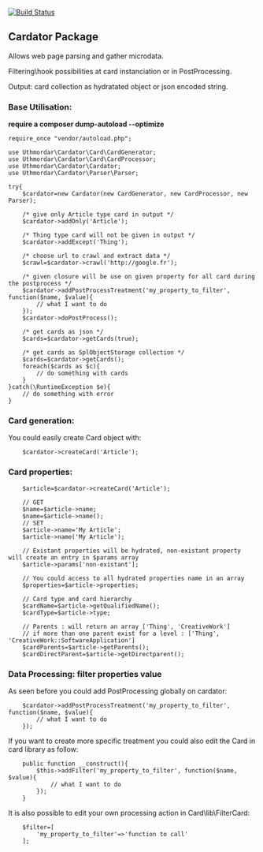 [![Build Status](https://travis-ci.org/Uthmordar/cardator.svg)](https://travis-ci.org/Uthmordar/cardator)

## Cardator Package

Allows web page parsing and gather microdata.

Filtering\hook possibilities at card instanciation or in PostProcessing.

Output: card collection as hydratated object or json encoded string.

### Base Utilisation:

**require a composer dump-autoload --optimize** 

```
require_once "vendor/autoload.php";

use Uthmordar\Cardator\Card\CardGenerator;
use Uthmordar\Cardator\Card\CardProcessor;
use Uthmordar\Cardator\Cardator;
use Uthmordar\Cardator\Parser\Parser;

try{
    $cardator=new Cardator(new CardGenerator, new CardProcessor, new Parser);

    /* give only Article type card in output */
    $cardator->addOnly('Article');

    /* Thing type card will not be given in output */
    $cardator->addExcept('Thing');

    /* choose url to crawl and extract data */
    $crawl=$cardator->crawl('http://google.fr');
    
    /* given closure will be use on given property for all card during the postprocess */
    $cardator->addPostProcessTreatment('my_property_to_filter', function($name, $value){
        // what I want to do
    });
    $cardator->doPostProcess();
    
    /* get cards as json */
    $cards=$cardator->getCards(true);
    
    /* get cards as SplObjectStorage collection */
    $cards=$cardator->getCards();
    foreach($cards as $c){
        // do something with cards
    }
}catch(\RuntimeException $e){
    // do something with error 
}

```


### Card generation:

You could easily create Card object with:

```
    $cardator->createCard('Article');
```

### Card properties:

```
    $article=$cardator->createCard('Article');
    
    // GET
    $name=$article->name;
    $name=$article->name();
    // SET
    $article->name='My Article';
    $article->name('My Article');

    // Existant properties will be hydrated, non-existant property will create an entry in $params array
    $article->params['non-existant'];

    // You could access to all hydrated properties name in an array
    $properties=$article->properties;

    // Card type and card hierarchy
    $cardName=$article->getQualifiedName();
    $cardType=$article->type;

    // Parents : will return an array ['Thing', 'CreativeWork']
    // if more than one parent exist for a level : ['Thing', 'CreativeWork::SoftwareApplication']
    $cardParents=$article->getParents();
    $cardDirectParent=$article->getDirectparent();

```

### Data Processing: filter properties value

As seen before you could add PostProcessing globally on cardator:

```
    $cardator->addPostProcessTreatment('my_property_to_filter', function($name, $value){
        // what I want to do
    });
```

If you want to create more specific treatment you could also edit the Card in card library as follow:

```
    public function __construct(){
        $this->addFilter('my_property_to_filter', function($name, $value){
            // what I want to do
        });
    }
```

It is also possible to edit your own processing action in Card\lib\FilterCard:

```
    $filter=[
        'my_property_to_filter'=>'function to call'
    ];
```